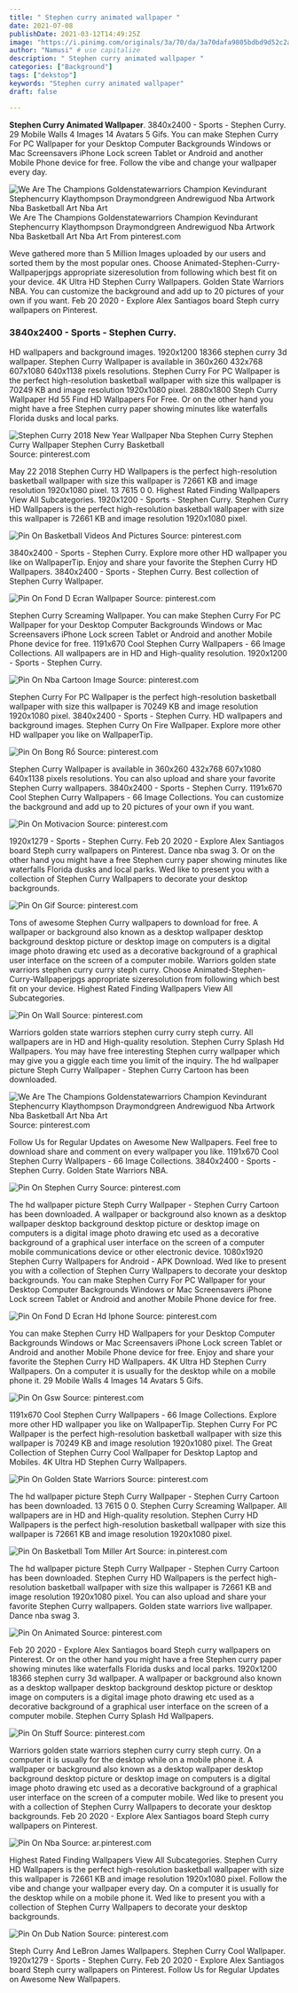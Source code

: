 ```yaml
---
title: " Stephen curry animated wallpaper "
date: 2021-07-08
publishDate: 2021-03-12T14:49:25Z
image: "https://i.pinimg.com/originals/3a/70/da/3a70dafa9805bdbd9d52c2adc99ededc.jpg"
author: "Namusi" # use capitalize
description: " Stephen curry animated wallpaper "
categories: ["Background"]
tags: ["dekstop"]
keywords: "Stephen curry animated wallpaper"
draft: false

---
```



**Stephen Curry Animated Wallpaper**. 3840x2400 - Sports - Stephen Curry. 29 Mobile Walls 4 Images 14 Avatars 5 Gifs. You can make Stephen Curry For PC Wallpaper for your Desktop Computer Backgrounds Windows or Mac Screensavers iPhone Lock screen Tablet or Android and another Mobile Phone device for free. Follow the vibe and change your wallpaper every day.

![We Are The Champions Goldenstatewarriors Champion Kevindurant Stephencurry Klaythompson Draymondgreen Andrewiguod Nba Artwork Nba Basketball Art Nba Art](https://i.pinimg.com/originals/99/94/8d/99948d8cea4a9bd4b02168e4477cf4fc.jpg "We Are The Champions Goldenstatewarriors Champion Kevindurant Stephencurry Klaythompson Draymondgreen Andrewiguod Nba Artwork Nba Basketball Art Nba Art")
We Are The Champions Goldenstatewarriors Champion Kevindurant Stephencurry Klaythompson Draymondgreen Andrewiguod Nba Artwork Nba Basketball Art Nba Art From pinterest.com


Weve gathered more than 5 Million Images uploaded by our users and sorted them by the most popular ones. Choose Animated-Stephen-Curry-Wallpaperjpgs appropriate sizeresolution from following which best fit on your device. 4K Ultra HD Stephen Curry Wallpapers. Golden State Warriors NBA. You can customize the background and add up to 20 pictures of your own if you want. Feb 20 2020 - Explore Alex Santiagos board Steph curry wallpapers on Pinterest.

### 3840x2400 - Sports - Stephen Curry.

HD wallpapers and background images. 1920x1200 18366 stephen curry 3d wallpaper. Stephen Curry Wallpaper is available in 360x260 432x768 607x1080 640x1138 pixels resolutions. Stephen Curry For PC Wallpaper is the perfect high-resolution basketball wallpaper with size this wallpaper is 70249 KB and image resolution 1920x1080 pixel. 2880x1800 Steph Curry Wallpaper Hd 55 Find HD Wallpapers For Free. Or on the other hand you might have a free Stephen curry paper showing minutes like waterfalls Florida dusks and local parks.


![Stephen Curry 2018 New Year Wallpaper Nba Stephen Curry Stephen Curry Wallpaper Stephen Curry Basketball](https://i.pinimg.com/originals/d3/48/2a/d3482aaacb5528c04c05d21f9dd411c1.jpg "Stephen Curry 2018 New Year Wallpaper Nba Stephen Curry Stephen Curry Wallpaper Stephen Curry Basketball")
Source: pinterest.com

May 22 2018 Stephen Curry HD Wallpapers is the perfect high-resolution basketball wallpaper with size this wallpaper is 72661 KB and image resolution 1920x1080 pixel. 13 7615 0 0. Highest Rated Finding Wallpapers View All Subcategories. 1920x1200 - Sports - Stephen Curry. Stephen Curry HD Wallpapers is the perfect high-resolution basketball wallpaper with size this wallpaper is 72661 KB and image resolution 1920x1080 pixel.

![Pin On Basketball Videos And Pictures](https://i.pinimg.com/originals/eb/97/fa/eb97fa176a9a0e31d0325fb98974f4a9.gif "Pin On Basketball Videos And Pictures")
Source: pinterest.com

3840x2400 - Sports - Stephen Curry. Explore more other HD wallpaper you like on WallpaperTip. Enjoy and share your favorite the Stephen Curry HD Wallpapers. 3840x2400 - Sports - Stephen Curry. Best collection of Stephen Curry Wallpaper.

![Pin On Fond D Ecran Wallpaper](https://i.pinimg.com/736x/49/9f/79/499f79c6dd32c1e3ff18e6937168b18e.jpg "Pin On Fond D Ecran Wallpaper")
Source: pinterest.com

Stephen Curry Screaming Wallpaper. You can make Stephen Curry For PC Wallpaper for your Desktop Computer Backgrounds Windows or Mac Screensavers iPhone Lock screen Tablet or Android and another Mobile Phone device for free. 1191x670 Cool Stephen Curry Wallpapers - 66 Image Collections. All wallpapers are in HD and High-quality resolution. 1920x1200 - Sports - Stephen Curry.

![Pin On Nba Cartoon Image](https://i.pinimg.com/originals/8e/0b/7d/8e0b7dc62576d5b739251d9586194a87.jpg "Pin On Nba Cartoon Image")
Source: pinterest.com

Stephen Curry For PC Wallpaper is the perfect high-resolution basketball wallpaper with size this wallpaper is 70249 KB and image resolution 1920x1080 pixel. 3840x2400 - Sports - Stephen Curry. HD wallpapers and background images. Stephen Curry On Fire Wallpaper. Explore more other HD wallpaper you like on WallpaperTip.

![Pin On Bong Rổ](https://i.pinimg.com/originals/56/b0/91/56b0910da896df327c49498e06ecf1e8.png "Pin On Bong Rổ")
Source: pinterest.com

Stephen Curry Wallpaper is available in 360x260 432x768 607x1080 640x1138 pixels resolutions. You can also upload and share your favorite Stephen Curry wallpapers. 3840x2400 - Sports - Stephen Curry. 1191x670 Cool Stephen Curry Wallpapers - 66 Image Collections. You can customize the background and add up to 20 pictures of your own if you want.

![Pin On Motivacion](https://i.pinimg.com/originals/c7/55/dc/c755dc91c0eb183f29f893cea91837da.jpg "Pin On Motivacion")
Source: pinterest.com

1920x1279 - Sports - Stephen Curry. Feb 20 2020 - Explore Alex Santiagos board Steph curry wallpapers on Pinterest. Dance nba swag 3. Or on the other hand you might have a free Stephen curry paper showing minutes like waterfalls Florida dusks and local parks. Wed like to present you with a collection of Stephen Curry Wallpapers to decorate your desktop backgrounds.

![Pin On Gif](https://i.pinimg.com/originals/bb/9a/d2/bb9ad2934aadf33f55128cf55321afc7.gif "Pin On Gif")
Source: pinterest.com

Tons of awesome Stephen Curry wallpapers to download for free. A wallpaper or background also known as a desktop wallpaper desktop background desktop picture or desktop image on computers is a digital image photo drawing etc used as a decorative background of a graphical user interface on the screen of a computer mobile. Warriors golden state warriors stephen curry curry steph curry. Choose Animated-Stephen-Curry-Wallpaperjpgs appropriate sizeresolution from following which best fit on your device. Highest Rated Finding Wallpapers View All Subcategories.

![Pin On Wall](https://i.pinimg.com/originals/89/12/80/8912808634e21d11b9888b01e2efe8d4.jpg "Pin On Wall")
Source: pinterest.com

Warriors golden state warriors stephen curry curry steph curry. All wallpapers are in HD and High-quality resolution. Stephen Curry Splash Hd Wallpapers. You may have free interesting Stephen curry wallpaper which may give you a giggle each time you limit of the inquiry. The hd wallpaper picture Steph Curry Wallpaper - Stephen Curry Cartoon has been downloaded.

![We Are The Champions Goldenstatewarriors Champion Kevindurant Stephencurry Klaythompson Draymondgreen Andrewiguod Nba Artwork Nba Basketball Art Nba Art](https://i.pinimg.com/originals/99/94/8d/99948d8cea4a9bd4b02168e4477cf4fc.jpg "We Are The Champions Goldenstatewarriors Champion Kevindurant Stephencurry Klaythompson Draymondgreen Andrewiguod Nba Artwork Nba Basketball Art Nba Art")
Source: pinterest.com

Follow Us for Regular Updates on Awesome New Wallpapers. Feel free to download share and comment on every wallpaper you like. 1191x670 Cool Stephen Curry Wallpapers - 66 Image Collections. 3840x2400 - Sports - Stephen Curry. Golden State Warriors NBA.

![Pin On Stephen Curry](https://i.pinimg.com/originals/cc/bd/63/ccbd634ef2b38cba7e2ec6bf4b476d17.gif "Pin On Stephen Curry")
Source: pinterest.com

The hd wallpaper picture Steph Curry Wallpaper - Stephen Curry Cartoon has been downloaded. A wallpaper or background also known as a desktop wallpaper desktop background desktop picture or desktop image on computers is a digital image photo drawing etc used as a decorative background of a graphical user interface on the screen of a computer mobile communications device or other electronic device. 1080x1920 Stephen Curry Wallpapers for Android - APK Download. Wed like to present you with a collection of Stephen Curry Wallpapers to decorate your desktop backgrounds. You can make Stephen Curry For PC Wallpaper for your Desktop Computer Backgrounds Windows or Mac Screensavers iPhone Lock screen Tablet or Android and another Mobile Phone device for free.

![Pin On Fond D Ecran Hd Iphone](https://i.pinimg.com/474x/09/d6/0b/09d60bfe6ce18e55f0f2c4c68a06edd2.jpg "Pin On Fond D Ecran Hd Iphone")
Source: pinterest.com

You can make Stephen Curry HD Wallpapers for your Desktop Computer Backgrounds Windows or Mac Screensavers iPhone Lock screen Tablet or Android and another Mobile Phone device for free. Enjoy and share your favorite the Stephen Curry HD Wallpapers. 4K Ultra HD Stephen Curry Wallpapers. On a computer it is usually for the desktop while on a mobile phone it. 29 Mobile Walls 4 Images 14 Avatars 5 Gifs.

![Pin On Gsw](https://i.pinimg.com/originals/86/01/a4/8601a4fc88a74b15738f60618b8ef2f8.jpg "Pin On Gsw")
Source: pinterest.com

1191x670 Cool Stephen Curry Wallpapers - 66 Image Collections. Explore more other HD wallpaper you like on WallpaperTip. Stephen Curry For PC Wallpaper is the perfect high-resolution basketball wallpaper with size this wallpaper is 70249 KB and image resolution 1920x1080 pixel. The Great Collection of Stephen Curry Cool Wallpaper for Desktop Laptop and Mobiles. 4K Ultra HD Stephen Curry Wallpapers.

![Pin On Golden State Warriors](https://i.pinimg.com/originals/c0/fb/62/c0fb62f0c7de20758e94a128ca7b450d.png "Pin On Golden State Warriors")
Source: pinterest.com

The hd wallpaper picture Steph Curry Wallpaper - Stephen Curry Cartoon has been downloaded. 13 7615 0 0. Stephen Curry Screaming Wallpaper. All wallpapers are in HD and High-quality resolution. Stephen Curry HD Wallpapers is the perfect high-resolution basketball wallpaper with size this wallpaper is 72661 KB and image resolution 1920x1080 pixel.

![Pin On Basketball Tom Miller Art](https://i.pinimg.com/originals/2d/61/9d/2d619dbb2e10be86500e39a81b4c4f3e.jpg "Pin On Basketball Tom Miller Art")
Source: in.pinterest.com

The hd wallpaper picture Steph Curry Wallpaper - Stephen Curry Cartoon has been downloaded. Stephen Curry HD Wallpapers is the perfect high-resolution basketball wallpaper with size this wallpaper is 72661 KB and image resolution 1920x1080 pixel. You can also upload and share your favorite Stephen Curry wallpapers. Golden state warriors live wallpaper. Dance nba swag 3.

![Pin On Animated](https://i.pinimg.com/originals/47/f0/4f/47f04f932a53e1414c984cede635133a.jpg "Pin On Animated")
Source: pinterest.com

Feb 20 2020 - Explore Alex Santiagos board Steph curry wallpapers on Pinterest. Or on the other hand you might have a free Stephen curry paper showing minutes like waterfalls Florida dusks and local parks. 1920x1200 18366 stephen curry 3d wallpaper. A wallpaper or background also known as a desktop wallpaper desktop background desktop picture or desktop image on computers is a digital image photo drawing etc used as a decorative background of a graphical user interface on the screen of a computer mobile. Stephen Curry Splash Hd Wallpapers.

![Pin On Stuff](https://i.pinimg.com/originals/1d/9e/1d/1d9e1d02c4bf44bdcc9e7f5680c6bf7b.png "Pin On Stuff")
Source: pinterest.com

Warriors golden state warriors stephen curry curry steph curry. On a computer it is usually for the desktop while on a mobile phone it. A wallpaper or background also known as a desktop wallpaper desktop background desktop picture or desktop image on computers is a digital image photo drawing etc used as a decorative background of a graphical user interface on the screen of a computer mobile. Wed like to present you with a collection of Stephen Curry Wallpapers to decorate your desktop backgrounds. Feb 20 2020 - Explore Alex Santiagos board Steph curry wallpapers on Pinterest.

![Pin On Nba](https://i.pinimg.com/736x/85/0a/c5/850ac56e0e7ff1ddad58372d3a946b11.jpg "Pin On Nba")
Source: ar.pinterest.com

Highest Rated Finding Wallpapers View All Subcategories. Stephen Curry HD Wallpapers is the perfect high-resolution basketball wallpaper with size this wallpaper is 72661 KB and image resolution 1920x1080 pixel. Follow the vibe and change your wallpaper every day. On a computer it is usually for the desktop while on a mobile phone it. Wed like to present you with a collection of Stephen Curry Wallpapers to decorate your desktop backgrounds.

![Pin On Dub Nation](https://i.pinimg.com/originals/3a/70/da/3a70dafa9805bdbd9d52c2adc99ededc.jpg "Pin On Dub Nation")
Source: pinterest.com

Steph Curry And LeBron James Wallpapers. Stephen Curry Cool Wallpaper. 1920x1279 - Sports - Stephen Curry. Feb 20 2020 - Explore Alex Santiagos board Steph curry wallpapers on Pinterest. Follow Us for Regular Updates on Awesome New Wallpapers.

